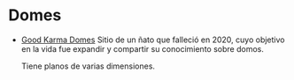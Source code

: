 # Domes

- [Good Karma Domes](https://goodkarmadomes.com/)
  Sitio de un ñato que falleció en 2020, cuyo objetivo en la vida fue expandir
  y compartir su conocimiento sobre domos.

  Tiene planos de varias dimensiones.
